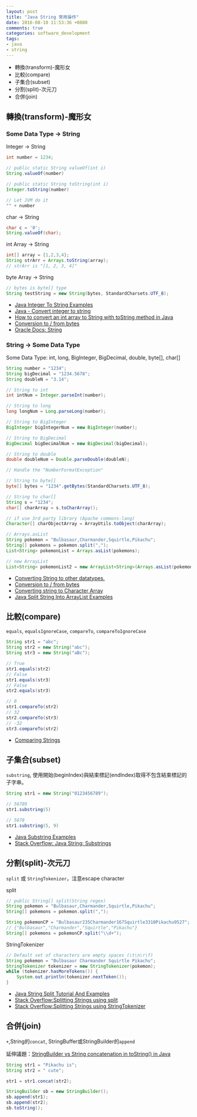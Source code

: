 ```yaml
---
layout: post
title: "Java String 常用操作"
date: 2016-08-10 11:53:36 +0800
comments: true
categories: software_development
tags:
- java
- string 
---
```


- 轉換(transform)-魔形女
- 比較(compare)
- 子集合(subset)
- 分割(split)-次元刀
- 合併(join)

<!-- more -->

## 轉換(transform)-魔形女

### Some Data Type -> String

Integer -> String
``` java
int number = 1234;

// public static String valueOf(int i)
String.valueOf(number)

// public static String toString(int i)
Integer.toString(number)

// Let JVM do it
"" + number

```

char -> String
``` java
char c = '0';
String.valueOf(char);
```

int Array -> String
``` java
int[] array = {1,2,3,4};
String strArr = Arrays.toString(array);
// strArr is "[1, 2, 3, 4]"
```

byte Array -> String
``` java
// bytes is byte[] type
String testString = new String(bytes, StandardCharsets.UTF_8);
```
- [Java Integer To String Examples](http://javadevnotes.com/java-integer-to-string-examples)
- [Java - Convert integer to string](http://stackoverflow.com/questions/5071040/java-convert-integer-to-string)
- [How to convert an int array to String with toString method in Java](http://stackoverflow.com/questions/10904911/how-to-convert-an-int-array-to-string-with-tostring-method-in-java)
- [Conversion to / from bytes](http://stackoverflow.com/documentation/java/109/strings/1862/conversion-to-from-bytes#t=201608100618202285977)
- [Oracle Docs: String](https://docs.oracle.com/javase/7/docs/api/java/lang/String.html)

### String -> Some Data Type

Some Data Type: int, long, BigInteger, BigDecimal, double, byte[], char[]
``` java
String number = "1234";
String bigDecimal = "1234.5678";
String doubleN = "3.14";

// String to int
int intNum = Integer.parseInt(number);

// String to long
long longNum = Long.parseLong(number);

// String to BigInteger
BigInteger bigIntegerNum = new BigInteger(number);

// String to BigDecimal
BigDecimal bigDecimalNum = new BigDecimal(bigDecimal);

// String to double
double doubleNum = Double.parseDouble(doubleN);

// Handle the "NumberFormatException"
```

``` java
// String to byte[]
byte[] bytes = "1234".getBytes(StandardCharsets.UTF_8);
```

``` java
// String to char[]
String s = "1234";
char[] charArray = s.toCharArray();

// if use 3rd party library (Apache commons-lang)
Character[] charObjectArray = ArrayUtils.toObject(charArray);
```

``` java
// Arrays.asList
String pokemon = "Bulbasaur,Charmander,Squirtle,Pikachu";
String[] pokemons = pokemon.split(",");
List<String> pokemonList = Arrays.asList(pokemons);

// new ArrayList
List<String> pokemonList2 = new ArrayList<String>(Arrays.asList(pokemons));

```
- [Converting String to other datatypes.](http://stackoverflow.com/documentation/java/109/strings/11480/converting-string-to-other-datatypes#t=201608100618128217497)
- [Conversion to / from bytes](http://stackoverflow.com/documentation/java/109/strings/1862/conversion-to-from-bytes#t=201608100618202285977)
- [Converting string to Character Array](http://stackoverflow.com/documentation/java/109/strings/1837/converting-string-to-character-array#t=201608100619012006559)
- [Java Split String Into ArrayList Examples](http://javadevnotes.com/java-split-string-into-arraylist-examples)


## 比較(compare)

`equals`, `equalsIgnoreCase`, `compareTo`, `compareToIgnoreCase`

``` java
String str1 = "abc";
String str2 = new String("abc");
String str3 = new String("aBc");

// True
str1.equals(str2)
// False
str1.equals(str3)
// False
str2.equals(str3)

// 0
str1.compareTo(str2)
// 32
str2.compareTo(str3)
// -32
str3.compareTo(str2)

```

- [Comparing Strings](http://stackoverflow.com/documentation/java/109/strings/453/comparing-strings#t=201608100648440805948)

## 子集合(subset)

`substring`, 使用開始(beginIndex)與結束標記(endIndex)取得不包含結束標記的子字串。

``` java
String str1 = new String("0123456789");

// 56789
str1.substring(5)

// 5678
str1.substring(5, 9)

```
- [Java Substring Examples](http://javadevnotes.com/java-substring-examples)
- [Stack Overflow: Java String: Substrings](http://stackoverflow.com/documentation/java/109/strings/545/substrings#t=201608100717465737842)

## 分割(split)-次元刀

`split` 或 `StringTokenizer`，注意escape character

split
``` java
// public String[] split(String regex)
String pokemon = "Bulbasaur,Charmander,Squirtle,Pikachu";
String[] pokemons = pokemon.split(",");

String pokemonCP = "Bulbasaur235Charmander167Squirtle3310Pikachu9527";
// {"Bulbasaur","Charmander","Squirtle","Pikachu"}
String[] pokemons = pokemonCP.split("\\d+");
```

StringTokenizer
``` java
// Default set of characters are empty spaces (\t\n\r\f)
String pokemon = "Bulbasaur Charmander Squirtle Pikachu";
StringTokenizer tokenizer = new StringTokenizer(pokemon);
while (tokenizer.hasMoreTokens()) {
    System.out.println(tokenizer.nextToken());
}
```

- [Java String Split Tutorial And Examples](http://javadevnotes.com/java-string-split-tutorial-and-examples)
- [Stack Overflow:Splitting Strings using split](http://stackoverflow.com/documentation/java/109/strings/3306/splitting-strings-using-split#t=201608100730280433428)
- [Stack Overflow:Splitting Strings using StringTokenizer](http://stackoverflow.com/documentation/java/109/strings/6346/splitting-strings-using-stringtokenizer#t=201608100730292621908)


## 合併(join)
`+`,String的`concat`, StringBuffer或StringBuilder的`append`

延伸議題：[StringBuilder vs String concatenation in toString() in Java](http://stackoverflow.com/questions/1532461/stringbuilder-vs-string-concatenation-in-tostring-in-java)

``` java
String str1 = "Pikachu is";
String str2 = " cute";

str1 = str1.concat(str2);

StringBuilder sb = new StringBuilder();
sb.append(str1);
sb.append(str2);
sb.toString();
```

